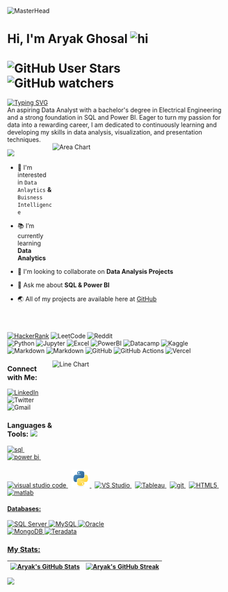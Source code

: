 ![MasterHead](https://user-images.githubusercontent.com/10498744/210012254-234538ff-d198-48aa-8964-37e6fd45d227.gif)
<h1 align="left">Hi, I'm Aryak Ghosal <img src="https://user-images.githubusercontent.com/1303154/88677602-1635ba80-d120-11ea-84d8-d263ba5fc3c0.gif" width="28px" height="28px" alt="hi"> &nbsp;&nbsp;&nbsp;&nbsp;&nbsp;&nbsp;&nbsp;&nbsp;&nbsp;&nbsp;&nbsp;&nbsp;&nbsp;&nbsp;&nbsp;&nbsp;&nbsp;&nbsp;&nbsp;&nbsp;&nbsp;&nbsp;&nbsp;&nbsp;&nbsp;&nbsp;&nbsp;&nbsp;&nbsp;&nbsp;&nbsp;&nbsp;&nbsp;&nbsp;&nbsp;&nbsp;&nbsp;&nbsp;&nbsp;&nbsp;&nbsp;&nbsp;&nbsp;&nbsp;&nbsp; <img alt="GitHub User Stars" src="https://img.shields.io/github/stars/aryakghosal?logo=github"> <img alt="GitHub watchers" src="https://img.shields.io/github/watchers/aryakghosal/aryakghosal?logo=GitHub"> </h1>

<a href=""><img src="https://readme-typing-svg.demolab.com?font=Fira+Code&weight=200&size=16&pause=800&width=430&height=25&lines=Aspiring+Data+Analyst;Transforming+Data+into+Actionable+Insights;Telling+the+Story+behind+Complex+Data" alt="Typing SVG" /></a>
<br> 
An aspiring Data Analyst with a bachelor's degree in Electrical Engineering and a strong foundation in SQL and Power BI. Eager to turn my passion for data into a rewarding career, I am dedicated to continuously learning and developing my skills in data analysis, visualization, and presentation techniques. 
<br> 
<img align="right" alt="Area Chart" width="400" height="250" src="https://cdn.dribbble.com/users/43762/screenshots/1193016/mtn-graph-dribbbble.gif">

![](https://komarev.com/ghpvc/?username=aryakghosal&label=visitors&style=flat-square&color=blue)
- :seedling: I'm interested in `Data Anlaytics` **&** `Buisness Intelligence`

- :books: I’m currently learning **Data Analytics**

- :telescope: I'm looking to collaborate on **Data Analysis Projects**

- :speech_balloon: Ask me about **SQL & Power BI**

- :earth_asia: All of my projects are available here at [GitHub](https://github.com/aryakghosal?tab=repositories)

<br>
<br>

[![HackerRank](https://img.shields.io/badge/-Hackerrank-2EC866?style=for-the-badge&logo=HackerRank&logoColor=white)](https://www.hackerrank.com/aryakghosal)
![LeetCode](https://img.shields.io/badge/-LeetCode-FFA116?style=for-the-badge&logo=LeetCode&logoColor=black) 
![Reddit](https://img.shields.io/badge/Reddit-FF4500?style=for-the-badge&logo=reddit&logoColor=white) <br> 
![Python](https://img.shields.io/badge/Python-FFD43B?style=for-the-badge&logo=python&logoColor=blue)
![Jupyter](https://img.shields.io/badge/Jupyter-F37626.svg?&style=for-the-badge&logo=Jupyter&logoColor=white)
![Excel](https://img.shields.io/badge/Microsoft_Excel-217346?style=for-the-badge&logo=microsoft-excel&logoColor=white)
![PowerBI](https://img.shields.io/badge/PowerBI-F2C811?style=for-the-badge&logo=Power%20BI&logoColor=white) 
![Datacamp](https://img.shields.io/badge/Datacamp-05192D?style=for-the-badge&logo=datacamp&logoColor=65FF8F)
![Kaggle](https://img.shields.io/badge/Kaggle-035a7d?style=for-the-badge&logo=kaggle&logoColor=white) <br>
![Markdown](https://img.shields.io/badge/Markdown-000000?style=for-the-badge&logo=markdown&logoColor=blue)
![Markdown](https://img.shields.io/badge/VSCode-0078D4?style=for-the-badge&logo=visual%20studio%20code&logoColor=white)
![GitHub](https://img.shields.io/badge/GitHub-100000?style=for-the-badge&logo=github&logoColor=white)
![GitHub Actions](https://img.shields.io/badge/github%20actions-%232671E5.svg?style=for-the-badge&logo=githubactions&logoColor=white)
![Vercel](https://img.shields.io/badge/Vercel-000000?style=for-the-badge&logo=vercel&logoColor=white)

<img align="right" alt="Line Chart" width="400" height="250" src="https://cdn.dribbble.com/users/43762/screenshots/1193020/media/e87c1abec50e0577f586e1253063fec8.gif">


<h3 align="left">Connect with Me:</h3>
<p align="left"> 

[![LinkedIn](https://img.shields.io/badge/LinkedIn-0077B5?style=for-the-badge&logo=linkedin&logoColor=white)](https://www.linkedin.com/in/aryakghosal)
![Twitter](https://img.shields.io/badge/Twitter-1DA1F2?style=for-the-badge&logo=twitter&logoColor=white)
![Gmail](https://img.shields.io/badge/Gmail-D14836?style=for-the-badge&logo=gmail&logoColor=white)


<h3 align="left">Languages & Tools: <img src='https://user-images.githubusercontent.com/74038190/206662607-d9e7591e-bbf9-42f9-9386-29efc927bc16.gif' width="22"></h3>
<p align="left"> 
</a> 
<a href="https://en.wikipedia.org/wiki/SQL" target="_blank" rel="noreferrer"> <img src="https://symbols.getvecta.com/stencil_28/61_sql-database-generic.90b41636a8.svg" alt="sql" width="37" height="35"/>
</a> &nbsp;
<a href="https://powerbi.microsoft.com/en-au/" target="_blank" rel="noreferrer"> <img src="https://upload.wikimedia.org/wikipedia/commons/thumb/c/cf/New_Power_BI_Logo.svg/900px-New_Power_BI_Logo.svg.png?20210102182532" alt="power bi" width="32" height="32"/> 
</a> &nbsp;
<a href="https://code.visualstudio.com/" target="_blank" rel="noreferrer"> <img src="https://upload.wikimedia.org/wikipedia/commons/thumb/9/9a/Visual_Studio_Code_1.35_icon.svg/768px-Visual_Studio_Code_1.35_icon.svg.png?20210804221519" alt="visual studio code" width="34" height="34"/> 
</a> &nbsp;
<a href="https://www.python.org" target="_blank" rel="noreferrer"> <img src="https://raw.githubusercontent.com/devicons/devicon/master/icons/python/python-original.svg" alt="python" width="42" height="42"/> 
</a> &nbsp;
<a href="https://visualstudio.microsoft.com/" target="_blank" rel="noreferrer"> <img src="https://upload.wikimedia.org/wikipedia/commons/thumb/5/59/Visual_Studio_Icon_2019.svg/768px-Visual_Studio_Icon_2019.svg.png?20210214224138" alt="VS Studio" width="34" height="34"/> 
</a> &nbsp;
<a href="https://www.tableau.com/" target="_blank" rel="noreferrer"> <img src="https://user-images.githubusercontent.com/32903323/43256817-e40da78a-90c5-11e8-9c84-9471549a1259.png" alt="Tableau" width="40" height="40"/> 
</a> &nbsp;
<a href="https://git-scm.com/" target="_blank" rel="noreferrer"> <img src="https://www.vectorlogo.zone/logos/git-scm/git-scm-icon.svg" alt="git" width="36" height="36"/> 
</a> &nbsp;
<a href="https://en.wikipedia.org/wiki/HTML5" target="_blank" rel="noreferrer"> <img src="https://upload.wikimedia.org/wikipedia/commons/thumb/3/38/HTML5_Badge.svg/768px-HTML5_Badge.svg.png?20110131171049" alt="HTML5" width="33" height="32"/> 
</a> &nbsp;
<a href="https://www.mathworks.com/products/matlab.html" target="_blank" rel="noreferrer"> <img src="https://upload.wikimedia.org/wikipedia/commons/2/21/Matlab_Logo.png?20170128174110" alt="matlab" width="36" height="36"/>
</p>

<h4 align="left">Databases:</h4> 

![SQL Server](https://img.shields.io/badge/Microsoft%20SQL%20Server-CC2927?style=for-the-badge&logo=microsoft%20sql%20server&logoColor=white)
![MySQL](https://img.shields.io/badge/MySQL-005C84?style=for-the-badge&logo=mysql&logoColor=white)
![Oracle](https://img.shields.io/badge/Oracle-F80000?style=for-the-badge&logo=Oracle&logoColor=white) <br>
![MongoDB](https://img.shields.io/badge/MongoDB-4EA94B?style=for-the-badge&logo=mongodb&logoColor=white)
![Teradata](https://img.shields.io/badge/Teradata-F37440?style=for-the-badge&logo=teradata&logoColor=white)

<h3 align="left">My Stats:</h3> 

| ![Aryak's GitHub Stats](https://github-readme-stats-aryak-aryakghosal.vercel.app/api?username=aryakghosal&show_icons=true&include_all_commits=true&count_private=true&hide_border=true&theme=tokyonight) | ![Aryak's GitHub Streak](https://streak-stats.demolab.com/?user=aryakghosal&hide_border=true&theme=gruvbox) |
| -- | -- |

<img src="https://www.animatedimages.org/data/media/562/animated-line-image-0184.gif" width="1920" height=""></img>
